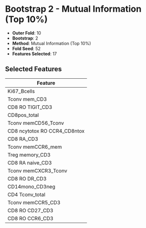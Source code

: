 # Bootstrap 2 - Mutual Information (Top 10%)

- **Outer Fold**: 10
- **Bootstrap**: 2
- **Method**: Mutual Information (Top 10%)
- **Fold Seed**: 52
- **Features Selected**: 17

## Selected Features

| Feature |
|---------|
| Ki67_Bcells |
| Tconv mem_CD3 |
| CD8 RO TIGIT_CD3 |
| CD8pos_total |
| Tconv memCD56_Tconv |
| CD8 ncytotox RO CCR4_CD8ntox |
| CD8 RA_CD3 |
| Tconv memCCR6_mem |
| Treg memory_CD3 |
| CD8 RA naive_CD3 |
| Tconv memCXCR3_Tconv |
| CD8 RO DR_CD3 |
| CD14mono_CD3neg |
| CD4 Tconv_total |
| Tconv memCCR5_CD3 |
| CD8 RO CD27_CD3 |
| CD8 RO CCR6_CD3 |
